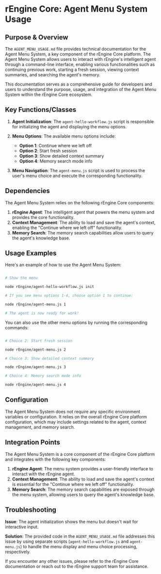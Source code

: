 # rEngine Core: Agent Menu System Usage

## Purpose & Overview

The `AGENT_MENU_USAGE.md` file provides technical documentation for the Agent Menu System, a key component of the rEngine Core platform. The Agent Menu System allows users to interact with rEngine's intelligent agent through a command-line interface, enabling various functionalities such as continuing previous work, starting a fresh session, viewing context summaries, and searching the agent's memory.

This documentation serves as a comprehensive guide for developers and users to understand the purpose, usage, and integration of the Agent Menu System within the rEngine Core ecosystem.

## Key Functions/Classes

1. **Agent Initialization**: The `agent-hello-workflow.js` script is responsible for initializing the agent and displaying the menu options.

1. **Menu Options**: The available menu options include:
   - **Option 1**: Continue where we left off
   - **Option 2**: Start fresh session
   - **Option 3**: Show detailed context summary
   - **Option 4**: Memory search mode info

1. **Menu Navigation**: The `agent-menu.js` script is used to process the user's menu choice and execute the corresponding functionality.

## Dependencies

The Agent Menu System relies on the following rEngine Core components:

1. **rEngine Agent**: The intelligent agent that powers the menu system and provides the core functionality.
2. **Context Management**: The ability to load and save the agent's context, enabling the "Continue where we left off" functionality.
3. **Memory Search**: The memory search capabilities allow users to query the agent's knowledge base.

## Usage Examples

Here's an example of how to use the Agent Menu System:

```bash

# Show the menu

node rEngine/agent-hello-workflow.js init

# If you see menu options 1-4, choose option 1 to continue:

node rEngine/agent-menu.js 1

# The agent is now ready for work!

```

You can also use the other menu options by running the corresponding commands:

```bash

# Choice 2: Start fresh session

node rEngine/agent-menu.js 2

# Choice 3: Show detailed context summary

node rEngine/agent-menu.js 3

# Choice 4: Memory search mode info

node rEngine/agent-menu.js 4
```

## Configuration

The Agent Menu System does not require any specific environment variables or configuration. It relies on the overall rEngine Core platform configuration, which may include settings related to the agent, context management, and memory search.

## Integration Points

The Agent Menu System is a core component of the rEngine Core platform and integrates with the following key components:

1. **rEngine Agent**: The menu system provides a user-friendly interface to interact with the rEngine agent.
2. **Context Management**: The ability to load and save the agent's context is essential for the "Continue where we left off" functionality.
3. **Memory Search**: The memory search capabilities are exposed through the menu system, allowing users to query the agent's knowledge base.

## Troubleshooting

**Issue**: The agent initialization shows the menu but doesn't wait for interactive input.

**Solution**: The provided code in the `AGENT_MENU_USAGE.md` file addresses this issue by using separate scripts (`agent-hello-workflow.js` and `agent-menu.js`) to handle the menu display and menu choice processing, respectively.

If you encounter any other issues, please refer to the rEngine Core documentation or reach out to the rEngine support team for assistance.
